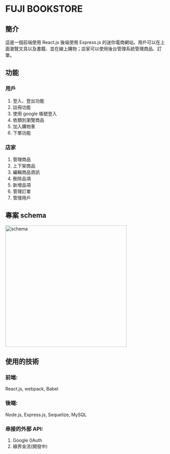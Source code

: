 # FUJI BOOKSTORE

## 簡介
這是一個前端使用 React.js 後端使用 Express.js 的迷你電商網站。用戶可以在上面瀏覽文具以及書籍、並在線上購物；店家可以使用後台管理系統管理商品、訂單。

## 功能

### 用戶
1. 登入、登出功能
2. 註冊功能
3. 使用 google 帳號登入
4. 依類別瀏覽商品
5. 加入購物車
6. 下單功能

### 店家
1. 管理商品
2. 上下架商品
3. 編輯商品資訊
4. 刪除品項
5. 新增品項
6. 管理訂單
7. 管理用戶

## 專案 schema

<img width="380" alt="schema" src="https://user-images.githubusercontent.com/81896228/140879257-de36e39e-108a-4bd7-9c5e-2f786f78e1ca.PNG">


## 使用的技術
### 前端: 
React.js, webpack,  Babel
### 後端:
Node.js, Express.js, Sequelize, MySQL
### 串接的外部 API:
1. Google 0Auth
2. 綠界金流(開發中) 




